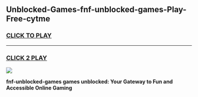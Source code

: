 
## Unblocked-Games-fnf-unblocked-games-Play-Free-cytme
<h3>
<a href="https://premium76.site?title=fnf-unblocked-games&ref=21A">CLICK TO PLAY</a></h3>
<hr>

<h3>
<a href="https://premium76.site?title=fnf-unblocked-games&ref=21A">CLICK 2 PLAY</a>
  
</h3>

<a href="https://premium76.site?title=fnf-unblocked-games&ref=21A"><img src="https://clearcache.store/games.png"></a>


**fnf-unblocked-games games unblocked: Your Gateway to Fun and Accessible Online Gaming**
